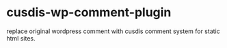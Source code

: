 # cusdis-wp-comment-plugin
replace original wordpress comment with cusdis comment system for static html sites.
